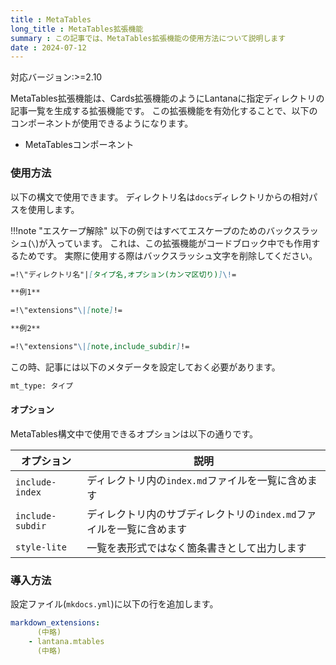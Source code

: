 ```yaml
---
title : MetaTables
long_title : MetaTables拡張機能
summary : この記事では、MetaTables拡張機能の使用方法について説明します
date : 2024-07-12
---
```


<span class="badge bg-primary">対応バージョン:>=2.10</span>

MetaTables拡張機能は、Cards拡張機能のようにLantanaに指定ディレクトリの記事一覧を生成する拡張機能です。
この拡張機能を有効化することで、以下のコンポーネントが使用できるようになります。

- MetaTablesコンポーネント

### 使用方法
以下の構文で使用できます。
ディレクトリ名は`docs`ディレクトリからの相対パスを使用します。

!!!note "エスケープ解除"
    以下の例ではすべてエスケープのためのバックスラッシュ(`\`)が入っています。
    これは、この拡張機能がコードブロック中でも作用するためです。
    実際に使用する際はバックスラッシュ文字を削除してください。

```md title="index.md"
=!\"ディレクトリ名"|[タイプ名,オプション(カンマ区切り)]\!=

**例1**

=!\"extensions"\|[note]!=

**例2**

=!\"extensions"\|[note,include_subdir]!=
```

この時、記事には以下のメタデータを設定しておく必要があります。

```txt title="メタデータ"
mt_type: タイプ
```

#### オプション
MetaTables構文中で使用できるオプションは以下の通りです。

オプション|説明
---|---
`include-index`|ディレクトリ内の`index.md`ファイルを一覧に含めます
`include-subdir`|ディレクトリ内のサブディレクトリの`index.md`ファイルを一覧に含めます
`style-lite`|一覧を表形式ではなく箇条書きとして出力します

### 導入方法
設定ファイル(`mkdocs.yml`)に以下の行を追加します。

```yml title="mkdocs.yml"
markdown_extensions:
      (中略)
    - lantana.mtables
      (中略)
```